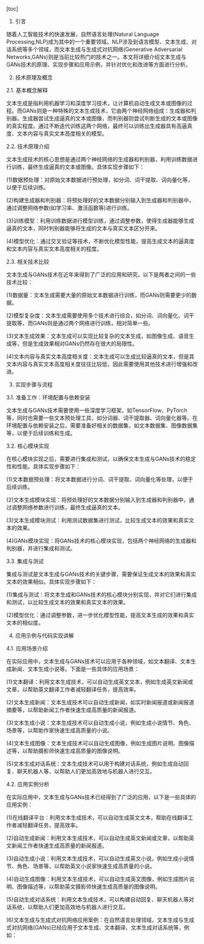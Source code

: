 
[toc]                    
                
                
1. 引言

随着人工智能技术的快速发展，自然语言处理(Natural Language Processing,NLP)成为其中的一个重要领域。NLP涉及到语言模型、文本生成、对话系统等多个领域，而文本生成与生成式对抗网络(Generative Adversarial Networks,GANs)则是当前比较热门的技术之一。本文将详细介绍文本生成与GANs技术的原理、实现步骤和应用示例，并针对优化和改进等方面进行分析。

2. 技术原理及概念

2.1. 基本概念解释

文本生成是指利用机器学习和深度学习技术，让计算机自动生成文本或图像的过程。而GANs则是一种特殊的文本生成技术，它由两个神经网络组成：生成器和判别器。生成器尝试生成逼真的文本或图像，而判别器则尝试判断生成的文本或图像的真实程度。通过不断迭代训练这两个网络，最终可以训练出生成器具有高逼真度、文本内容与真实文本高度相关的模型。

2.2. 技术原理介绍

文本生成技术的核心思想是通过两个神经网络的生成器和判别器，利用训练数据进行训练，最终生成逼真的文本或图像。具体实现步骤如下：

(1)数据预处理：对原始文本数据进行预处理，如分词、词干提取、词向量化等，以便于后续训练。

(2)构建生成器和判别器：将预处理好的文本数据分别输入到生成器和判别器中，通过调整网络参数(如学习率、激活函数等)进行训练。

(3)训练模型：利用训练数据进行模型训练，通过调整参数，使得生成器能够生成逼真的文本，同时判别器能够将生成的文本与真实文本区分开来。

(4)模型优化：通过交叉验证等技术，不断优化模型性能，提高生成文本的逼真度和文本内容与真实文本高度相关的程度。

2.3. 相关技术比较

文本生成与GANs技术在近年来得到了广泛的应用和研究，以下是两者之间的一些技术比较：

(1)数据量：文本生成需要大量的原始文本数据进行训练，而GANs则需要更少的数据。

(2)模型复杂度：文本生成需要使用多个技术进行综合，如分词、词向量化、词干提取等，而GANs则是通过两个网络进行训练，相对简单一些。

(3)文本生成效果：文本生成可以实现比较复杂的文本生成，如图像生成、语音生成等，但是生成效果相对GANs仍然存在很大的局限性。

(4)文本内容与真实文本高度相关度：文本生成可以生成比较逼真的文本，但是其文本内容与真实文本高度相关度往往比较低，因此需要使用其他技术进行增强和改进。

3. 实现步骤与流程

3.1. 准备工作：环境配置与依赖安装

文本生成与GANs技术需要使用一些深度学习框架，如TensorFlow、PyTorch等，同时也需要一些文本预处理工具，如分词器、词干提取器、词向量化器等。在环境配置与依赖安装之后，需要准备好相关的数据集，如文本数据集、图像数据集等，以便于后续训练和生成。

3.2. 核心模块实现

在核心模块实现之后，需要进行集成和测试，以确保文本生成与GANs技术的稳定性和性能。具体实现步骤如下：

(1)文本数据预处理：将文本数据进行分词、词干提取、词向量化等处理，以便于后续训练。

(2)文本生成模块实现：将预处理好的文本数据分别输入到生成器和判别器中，通过调整网络参数进行训练，最终生成逼真的文本。

(3)文本生成模块测试：利用测试数据集进行测试，比较生成文本的效果和真实文本的效果。

(4)GANs模块实现：将GANs技术的核心模块实现，包括两个神经网络的生成器和判别器，并进行集成和测试。

3.3. 集成与测试

集成与测试是文本生成与GANs技术的关键步骤，需要保证生成文本的效果和真实文本的效果相似。具体实现步骤如下：

(1)集成与测试：将文本生成和GANs技术的核心模块分别实现，并对它们进行集成和测试，以比较生成文本的效果和真实文本的效果。

(2)模型优化：通过调整参数，进一步优化模型性能，提高文本生成的效果和真实文本的相似度。

4. 应用示例与代码实现讲解

4.1. 应用场景介绍

在实际应用中，文本生成与GANs技术可以应用于各种领域，如文本翻译、文本生成新闻、文本生成小说等。下面是一些具体的应用场景：

(1)文本翻译：利用文本生成技术，可以自动生成英文文本，例如生成英文新闻或文章，以帮助英文翻译工作者减轻翻译任务，提高效率。

(2)文本生成新闻：文本生成技术可以自动生成新闻，如实时新闻报道或新闻报道摘要等，以帮助新闻工作者快速生成高质量的新闻报道。

(3)文本生成小说：文本生成技术可以自动生成小说，例如生成小说情节、角色、场景等，以帮助作家快速生成高质量的小说。

(4)文本生成图像：文本生成技术可以自动生成图像，例如生成图片说明、图像描述等，以帮助摄影师快速生成高质量的图像说明。

(5)文本生成对话系统：文本生成技术可以用于构建对话系统，例如生成自动回复、聊天机器人等，以帮助人们更加高效地与机器人进行交互。

4.2. 应用实例分析

在实际应用中，文本生成与GANs技术已经得到了广泛的应用，以下是一些具体的应用实例：

(1)在线翻译平台：利用文本生成技术，可以自动生成英文文本，帮助在线翻译工作者减轻翻译任务，提高效率。

(2)自动生成新闻：利用文本生成技术，可以自动生成英文新闻或文章，以帮助英文新闻工作者快速生成高质量的新闻报道。

(3)自动生成小说：利用文本生成技术，可以自动生成英文小说，例如生成小说情节、角色、场景等，以帮助英文小说家快速生成高质量的小说。

(4)自动生成图像：利用文本生成技术，可以自动生成英文图像，例如生成图片说明、图像描述等，以帮助英文摄影师快速生成高质量的图像说明。

(5)自动生成对话系统：利用文本生成技术，可以构建自动回复、聊天机器人等对话系统，以帮助人们更加高效地与机器人进行交互。

(6)文本生成与生成式对抗网络应用案例：在自然语言处理领域，文本生成与生成式对抗网络(GANs)已经应用于文本生成、文本翻译、文本生成对话系统等，例如：

